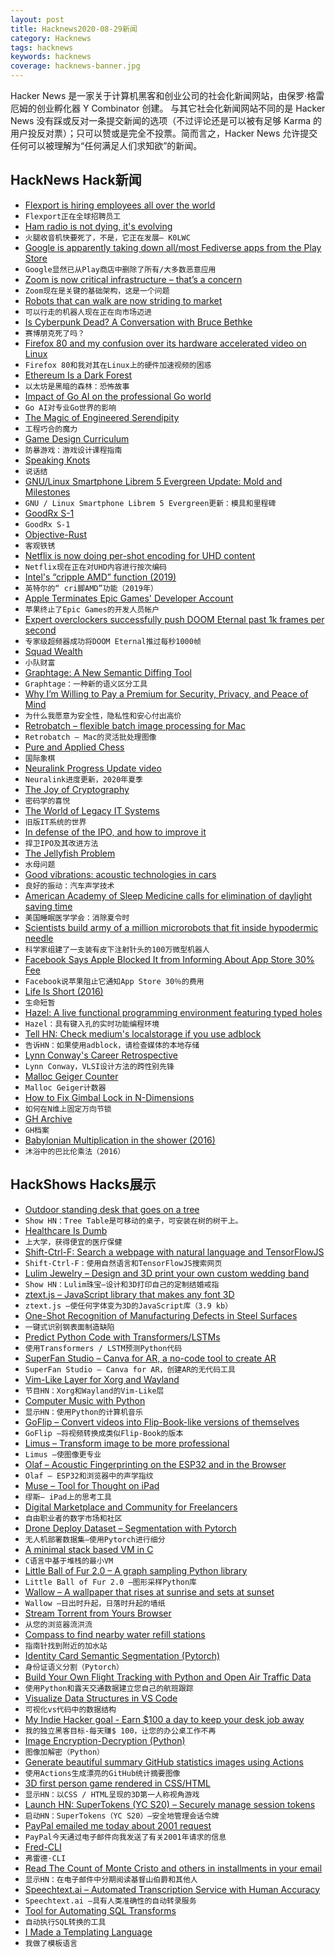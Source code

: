 ```yaml
---
layout: post
title: Hacknews2020-08-29新闻
category: Hacknews
tags: hacknews
keywords: hacknews
coverage: hacknews-banner.jpg
---
```


Hacker News 是一家关于计算机黑客和创业公司的社会化新闻网站，由保罗·格雷厄姆的创业孵化器 Y Combinator 创建。
与其它社会化新闻网站不同的是 Hacker News 没有踩或反对一条提交新闻的选项（不过评论还是可以被有足够 Karma 的用户投反对票）；只可以赞或是完全不投票。简而言之，Hacker News 允许提交任何可以被理解为“任何满足人们求知欲”的新闻。

## HackNews Hack新闻


- [Flexport is hiring employees all over the world](https://www.flexport.com/careers)
- `Flexport正在全球招聘员工`
- [Ham radio is not dying, it's evolving](http://k0lwc.com/ham-radio-is-dying-no-its-not-its-evolving/)
- `火腿收音机快要死了，不是，它正在发展– K0LWC`
- [Google is apparently taking down all/most Fediverse apps from the Play Store](https://qoto.org/@freemo/104765288863293481)
- `Google显然已从Play商店中删除了所有/大多数恶意应用`
- [Zoom is now critical infrastructure – that’s a concern](https://www.brookings.edu/blog/techtank/2020/08/27/zoom-is-now-critical-infrastructure-thats-a-concern/)
- `Zoom现在是关键的基础架构，这是一个问题`
- [Robots that can walk are now striding to market](https://www.economist.com/science-and-technology/2020/08/25/robots-that-can-walk-are-now-striding-to-market)
- `可以行走的机器人现在正在向市场迈进`
- [Is Cyberpunk Dead? A Conversation with Bruce Bethke](https://www.markeverglade.com/iscyberpunkdead)
- `赛博朋克死了吗？`
- [Firefox 80 and my confusion over its hardware accelerated video on Linux](https://utcc.utoronto.ca/~cks/space/blog/web/Firefox80VideoAccelConfusion)
- `Firefox 80和我对其在Linux上的硬件加速视频的困惑`
- [Ethereum Is a Dark Forest](https://medium.com/@danrobinson/ethereum-is-a-dark-forest-ecc5f0505dff)
- `以太坊是黑暗的森林：恐怖故事`
- [Impact of Go AI on the professional Go world](https://medium.com/@hajinlee/impact-of-go-ai-on-the-professional-go-world-f14cf201c7c2)
- `Go AI对专业Go世界的影响`
- [The Magic of Engineered Serendipity](https://www.beondeck.com/post/the-magic-of-engineered-serendipity)
- `工程巧合的魔力`
- [Game Design Curriculum](https://www.riotgames.com/en/urf-academy/curriculum-guide)
- `防暴游戏：游戏设计课程指南`
- [Speaking Knots](https://soender.blog/Speaking-Knots/)
- `说话结`
- [GNU/Linux Smartphone Librem 5 Evergreen Update: Mold and Milestones](https://puri.sm/posts/librem-5-evergreen-update-mold-and-milestones/)
- `GNU / Linux Smartphone Librem 5 Evergreen更新：模具和里程碑`
- [GoodRx S-1](https://www.sec.gov/Archives/edgar/data/1809519/000119312520234662/d949310ds1.htm)
- `GoodRx S-1`
- [Objective-Rust](https://belkadan.com/blog/2020/08/Objective-Rust/)
- `客观铁锈`
- [Netflix is now doing per-shot encoding for UHD content](https://netflixtechblog.com/optimized-shot-based-encodes-for-4k-now-streaming-47b516b10bbb)
- `Netflix现在正在对UHD内容进行按次编码`
- [Intel's “cripple AMD” function (2019)](https://www.agner.org/forum/viewtopic.php?f=1&t=6)
- `英特尔的“ cri脚AMD”功能（2019年）`
- [Apple Terminates Epic Games' Developer Account](https://www.macrumors.com/2020/08/28/apple-terminates-epic-games-developer-account/)
- `苹果终止了Epic Games的开发人员帐户`
- [Expert overclockers successfully push DOOM Eternal past 1k frames per second](https://slayersclub.bethesda.net/en/article/48xD6yVj0VsulONXKAnr7n/doom-eternal-overclocked-at-1000-fps)
- `专家级超频器成功将DOOM Eternal推过每秒1000帧`
- [Squad Wealth](https://otherinter.net/squad-wealth/)
- `小队财富`
- [Graphtage: A New Semantic Diffing Tool](https://blog.trailofbits.com/2020/08/28/graphtage/)
- `Graphtage：一种新的语义区分工具`
- [Why I’m Willing to Pay a Premium for Security, Privacy, and Peace of Mind](https://tirania.org/blog/archive/2020/Aug-28.html)
- `为什么我愿意为安全性，隐私性和安心付出高价`
- [Retrobatch – flexible batch image processing for Mac](https://flyingmeat.com/retrobatch/)
- `Retrobatch – Mac的灵活批处理图像`
- [Pure and Applied Chess](https://theelectricagora.com/2020/08/28/pure-and-applied-chess/)
- `国际象棋`
- [Neuralink Progress Update video](https://www.youtube.com/watch?v=DVvmgjBL74w&hn=1)
- `Neuralink进度更新，2020年夏季`
- [The Joy of Cryptography](http://web.engr.oregonstate.edu/~rosulekm/crypto/)
- `密码学的喜悦`
- [The World of Legacy IT Systems](https://spectrum.ieee.org/computing/it/inside-hidden-world-legacy-it-systems)
- `旧版IT系统的世界`
- [In defense of the IPO, and how to improve it](https://a16z.com/2020/08/28/in-defense-of-the-ipo/)
- `捍卫IPO及其改进方法`
- [The Jellyfish Problem](https://www.historytoday.com/archive/natural-histories/jellyfish-problem)
- `水母问题`
- [Good vibrations: acoustic technologies in cars](https://physicsworld.com/a/good-vibrations-acoustic-technologies-in-cars/)
- `良好的振动：汽车声学技术`
- [American Academy of Sleep Medicine calls for elimination of daylight saving time](https://aasm.org/american-academy-of-sleep-medicine-calls-for-elimination-of-daylight-saving-time/)
- `美国睡眠医学学会：消除夏令时`
- [Scientists build army of a million microrobots that fit inside hypodermic needle](https://www.cnet.com/news/scientists-build-army-of-1-million-microrobots-that-can-fit-inside-a-hypodermic-needle/)
- `科学家组建了一支装有皮下注射针头的100万微型机器人`
- [Facebook Says Apple Blocked It from Informing About App Store 30% Fee](https://www.nasdaq.com/articles/facebook-says-apple-blocked-it-from-informing-about-app-store-30-fee-2020-08-28#:~:text=Facebook%20Says%20Apple%20Blocked%20It%20From%20Informing%20About%20App%20Store%2030%25%20Fee,-Contributor&text=Facebook%20(NASDAQ%3A%20FB)%20is,to%20impart%20to%20its%20users.&text=According%20to%20Facebook%2C%20it%20asked,Image%20source%3A%20Getty%20Images.)
- `Facebook说苹果阻止它通知App Store 30％的费用`
- [Life Is Short (2016)](http://paulgraham.com/vb.html)
- `生命短暂`
- [Hazel: A live functional programming environment featuring typed holes](http://hazel.org/)
- `Hazel：具有键入孔的实时功能编程环境`
- [Tell HN: Check medium's localstorage if you use adblock](item?id=24310778)
- `告诉HN：如果使用adblock，请检查媒体的本地存储`
- [Lynn Conway's Career Retrospective](https://ai.eecs.umich.edu/people/conway/RetrospectiveT.html)
- `Lynn Conway，VLSI设计方法的跨性别先锋`
- [Malloc Geiger Counter](https://github.com/laserallan/malloc_geiger)
- `Malloc Geiger计数器`
- [How to Fix Gimbal Lock in N-Dimensions](https://medium.com/swlh/how-to-fix-gimbal-lock-in-n-dimensions-f2f7baec2b5e)
- `如何在N维上固定万向节锁`
- [GH Archive](https://www.gharchive.org/)
- `GH档案`
- [Babylonian Multiplication in the shower (2016)](https://www.iquilezles.org/blog/?p=4582)
- `沐浴中的巴比伦乘法（2016）`


## HackShows Hacks展示

- [ Outdoor standing desk that goes on a tree](https://www.indiegogo.com/projects/tree-table)
- `Show HN：Tree Table是可移动的桌子，可安装在树的树干上。`
- [ Healthcare Is Dumb](https://healthcareisdumb.com/)
- `上大学，获得便宜的医疗保健`
- [ Shift-Ctrl-F: Search a webpage with natural language and TensorFlowJS](https://github.com/model-zoo/shift-ctrl-f)
- `Shift-Ctrl-F：使用自然语言和TensorFlowJS搜索网页`
- [ Lulim Jewelry – Design and 3D print your own custom wedding band](https://lulimjewelry.com)
- `Show HN：Lulim珠宝–设计和3D打印自己的定制结婚戒指`
- [ ztext.js – JavaScript library that makes any font 3D](https://bennettfeely.com/ztext/)
- `ztext.js –使任何字体变为3D的JavaScript库（3.9 kb）`
- [ One-Shot Recognition of Manufacturing Defects in Steel Surfaces](https://github.com/adipandas/one-shot-steel-surfaces)
- `一键式识别钢表面制造缺陷`
- [ Predict Python Code with Transformers/LSTMs](https://github.com/lab-ml/source_code_modelling)
- `使用Transformers / LSTM预测Python代码`
- [ SuperFan Studio – Canva for AR, a no-code tool to create AR](http://superfan.studio/)
- `SuperFan Studio – Canva for AR，创建AR的无代码工具`
- [ Vim-Like Layer for Xorg and Wayland](https://cedaei.com/posts/vim-like-layer-for-xorg-wayland/)
- `节目HN：Xorg和Wayland的Vim-Like层`
- [ Computer Music with Python](https://github.com/luvsound/pippi)
- `显示HN：使用Python的计算机音乐`
- [ GoFlip – Convert videos into Flip-Book-like versions of themselves](https://github.com/Kadle11/GoFlip)
- `GoFlip –将视频转换成类似Flip-Book的版本`
- [ Limus – Transform image to be more professional](https://limus.netlify.app/)
- `Limus –使图像更专业`
- [ Olaf – Acoustic Fingerprinting on the ESP32 and in the Browser](https://0110.be/posts/Olaf_-_Acoustic_fingerprinting_on_the_ESP32_and_in_the_Browser)
- `Olaf – ESP32和浏览器中的声学指纹`
- [ Muse – Tool for Thought on iPad](https://launch-preview.museapp.com/)
- `缪斯– iPad上的思考工具`
- [ Digital Marketplace and Community for Freelancers](https://hypelance.com/)
- `自由职业者的数字市场和社区`
- [ Drone Deploy Dataset – Segmentation with Pytorch](https://github.com/s3nh/drone-deploy-seg)
- `无人机部署数据集–使用Pytorch进行细分`
- [ A minimal stack based VM in C](https://github.com/codr7/liblg)
- `C语言中基于堆栈的最小VM`
- [ Little Ball of Fur 2.0 – A graph sampling Python library](https://github.com/benedekrozemberczki/Littleballoffur)
- `Little Ball of Fur 2.0 –图形采样Python库`
- [ Wallow – A wallpaper that rises at sunrise and sets at sunset](https://play.google.com/store/apps/details?id=io.otim.wallow)
- `Wallow –日出时升起，日落时升起的墙纸`
- [ Stream Torrent from Yours Browser](http://popcorntime.tube)
- `从您的浏览器流洪流`
- [ Compass to find nearby water refill stations](http://www.findtap.com/compass)
- `指南针找到附近的加水站`
- [ Identity Card Semantic Segmentation (Pytorch)](https://github.com/s3nh/unet-midv500)
- `身份证语义分割（Pytorch）`
- [ Build Your Own Flight Tracking with Python and Open Air Traffic Data](https://www.geodose.com/2020/08/create-flight-tracking-apps-using-python-open-data.html)
- `使用Python和露天交通数据建立您自己的航班跟踪`
- [ Visualize Data Structures in VS Code](https://github.com/hediet/vscode-debug-visualizer/tree/master/extension)
- `可视化vs代码中的数据结构`
- [ My Indie Hacker goal - Earn $100 a day to keep your desk job away](item?id=24304674)
- `我的独立黑客目标-每天赚$ 100，让您的办公桌工作不再`
- [ Image Encryption-Decryption (Python)](https://github.com/s3nh/img-cryptor)
- `图像加解密（Python）`
- [ Generate beautiful summary GitHub statistics images using Actions](https://github.com/jstrieb/github-stats)
- `使用Actions生成漂亮的GitHub统计摘要图像`
- [ 3D first person game rendered in CSS/HTML](https://pantel.is/projects/css3d/)
- `显示HN：以CSS / HTML呈现的3D第一人称视角游戏`
- [Launch HN: SuperTokens (YC S20) – Securely manage session tokens](item?id=24306572)
- `启动HN：SuperTokens（YC S20）–安全地管理会话令牌`
- [ PayPal emailed me today about 2001 request](item?id=24304899)
- `PayPal今天通过电子邮件向我发送了有关2001年请求的信息`
- [ Fred-CLI](https://github.com/aamnv/fred-cli)
- `弗雷德·CLI`
- [ Read The Count of Monte Cristo and others in installments in your email](https://www.serialliterature.com/)
- `显示HN：在电子邮件中分期阅读基督山伯爵和其他人`
- [ Speechtext.ai – Automated Transcription Service with Human Accuracy](https://speechtext.ai/)
- `Speechtext.ai –具有人类准确性的自动转录服务`
- [ Tool for Automating SQL Transforms](item?id=24307677)
- `自动执行SQL转换的工具`
- [ I Made a Templating Language](https://github.com/sebbekarlsson/gpp)
- `我做了模板语言`

